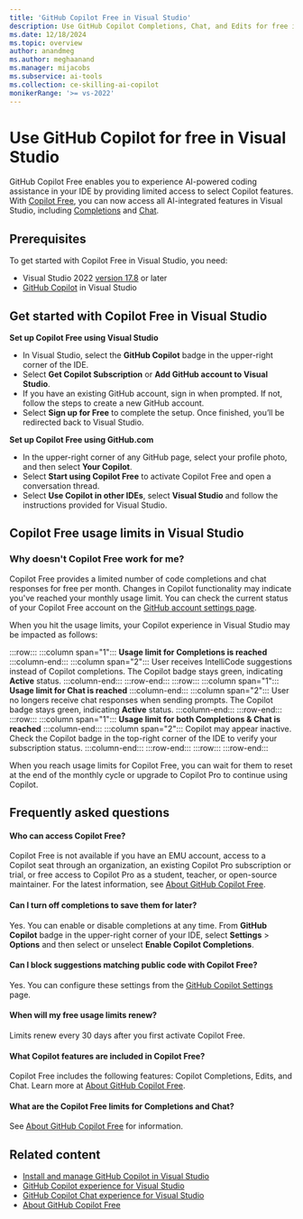 ```yaml
---
title: 'GitHub Copilot Free in Visual Studio'
description: Use GitHub Copilot Completions, Chat, and Edits for free in Visual Studio.
ms.date: 12/18/2024
ms.topic: overview 
author: anandmeg
ms.author: meghaanand
ms.manager: mijacobs
ms.subservice: ai-tools
ms.collection: ce-skilling-ai-copilot
monikerRange: '>= vs-2022'
---
```

# Use GitHub Copilot for free in Visual Studio

GitHub Copilot Free enables you to experience AI-powered coding assistance in your IDE by providing limited access to select Copilot features. With [Copilot Free](https://aka.ms/ghdocscopilotfreepage), you can now access all AI-integrated features in Visual Studio, including [Completions](visual-studio-github-copilot-extension.md) and [Chat](visual-studio-github-copilot-chat.md).

## Prerequisites

To get started with Copilot Free in Visual Studio, you need:
+ Visual Studio 2022 [version 17.8](/visualstudio/releases/2022/release-history) or later
+ [GitHub Copilot](visual-studio-github-copilot-install-and-states.md) in Visual Studio

## Get started with Copilot Free in Visual Studio

**Set up Copilot Free using Visual Studio**

- In Visual Studio, select the **GitHub Copilot** badge in the upper-right corner of the IDE. 
- Select **Get Copilot Subscription** or **Add GitHub account to Visual Studio**.
- If you have an existing GitHub account, sign in when prompted. If not, follow the steps to create a new GitHub account. 
- Select **Sign up for Free** to complete the setup. Once finished, you’ll be redirected back to Visual Studio. 

**Set up Copilot Free using GitHub.com**

- In the upper-right corner of any GitHub page, select your profile photo, and then select **Your Copilot**. 
- Select **Start using Copilot Free** to activate Copilot Free and open a conversation thread.
- Select **Use Copilot in other IDEs**, select **Visual Studio** and follow the instructions provided for Visual Studio. 

## Copilot Free usage limits in Visual Studio 

### Why doesn't Copilot Free work for me?

Copilot Free provides a limited number of code completions and chat responses for free per month. Changes in Copilot functionality may indicate you've reached your monthly usage limit.
You can check the current status of your Copilot Free account on the [GitHub account settings page](https://github.com/settings/copilot).

When you hit the usage limits, your Copilot experience in Visual Studio may be impacted as follows:

:::row::: 
    :::column span="1"::: 
       **Usage limit for Completions is reached**
    :::column-end::: 
    :::column span="2"::: 
       User receives IntelliCode suggestions instead of Copilot completions. The Copilot badge stays green, indicating **Active** status. 
    :::column-end::: 
:::row-end:::
:::row::: 
    :::column span="1"::: 
       **Usage limit for Chat is reached**
    :::column-end::: 
    :::column span="2"::: 
       User no longers receive chat responses when sending prompts. The Copilot badge stays green, indicating **Active** status. 
    :::column-end::: 
:::row-end:::
:::row::: 
    :::column span="1"::: 
       **Usage limit for both Completions & Chat is reached**
    :::column-end::: 
    :::column span="2"::: 
       Copilot may appear inactive. Check the Copilot badge in the top-right corner of the IDE to verify your subscription status. 
    :::column-end::: 
:::row-end:::
:::row::: 
:::row-end:::

When you reach usage limits for Copilot Free, you can wait for them to reset at the end of the monthly cycle or upgrade to Copilot Pro to continue using Copilot.

## Frequently asked questions

#### Who can access Copilot Free?

Copilot Free is not available if you have an EMU account, access to a Copilot seat through an organization, an existing Copilot Pro subscription or trial, or free access to Copilot Pro as a student, teacher, or open-source maintainer.
For the latest information, see [About GitHub Copilot Free](https://aka.ms/ghdocscopilotfreepage).

#### Can I turn off completions to save them for later?

Yes. You can enable or disable completions at any time.
From **GitHub Copilot** badge in the upper-right corner of your IDE, select **Settings** > **Options** and then select or unselect **Enable Copilot Completions**. 

#### Can I block suggestions matching public code with Copilot Free?

Yes. You can configure these settings from the [GitHub Copilot Settings](https://github.com/settings/copilot) page.

#### When will my free usage limits renew?

Limits renew every 30 days after you first activate Copilot Free.

#### What Copilot features are included in Copilot Free?

Copilot Free includes the following features: Copilot Completions, Edits, and Chat.
Learn more at [About GitHub Copilot Free](https://aka.ms/ghdocscopilotfreepage).

#### What are the Copilot Free limits for Completions and Chat?

See [About GitHub Copilot Free](https://aka.ms/ghdocscopilotfreepage) for information.

## Related content

- [Install and manage GitHub Copilot in Visual Studio](visual-studio-github-copilot-install-and-states.md)
- [GitHub Copilot experience for Visual Studio](visual-studio-github-copilot-extension.md)
- [GitHub Copilot Chat experience for Visual Studio](visual-studio-github-copilot-chat.md)
- [About GitHub Copilot Free](https://aka.ms/ghdocscopilotfreepage)
